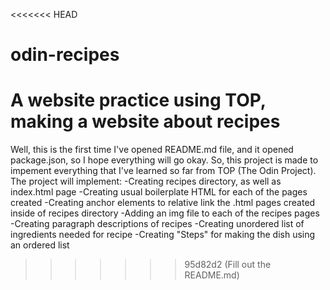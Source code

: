 <<<<<<< HEAD
# odin-recipes
A website practice using TOP, making a website about recipes
=======
Well, this is the first time I've opened README.md file, and it opened package.json, so I hope everything will go okay.
So, this project is made to impement everything that I've learned so far from TOP (The Odin Project).
The project will implement:
    -Creating recipes directory, as well as index.html page
    -Creating usual boilerplate HTML for each of the pages created
    -Creating anchor elements to relative link the .html pages created inside of recipes directory
    -Adding an img file to each of the recipes pages
    -Creating paragraph descriptions of recipes
    -Creating unordered list of ingredients needed for recipe
    -Creating "Steps" for making the dish using an ordered list
>>>>>>> 95d82d2 (Fill out the README.md)
